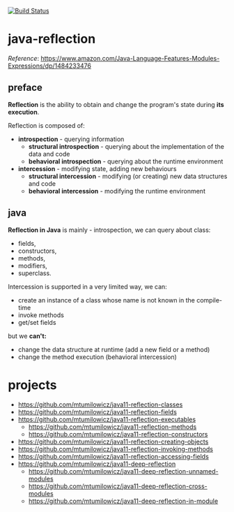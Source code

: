 [![Build Status](https://travis-ci.com/mtumilowicz/java-reflection.svg?branch=master)](https://travis-ci.com/mtumilowicz/java-reflection)

# java-reflection
_Reference_: https://www.amazon.com/Java-Language-Features-Modules-Expressions/dp/1484233476

## preface
**Reflection** is the ability to obtain and change the program's 
state during **its execution**.

Reflection is composed of:
* **introspection** - querying information
    * **structural introspection** - querying about the 
    implementation of the data and code
    * **behavioral introspection** - querying about the
    runtime environment
* **intercession** - modifying state, adding new behaviours
    * **structural intercession** - modifying (or creating) new 
    data structures and code
    * **behavioral intercession** - modifying the runtime 
    environment
 
## java   
**Reflection in Java** is mainly - introspection, we can query
about class:
* fields,
* constructors,
* methods, 
* modifiers, 
* superclass. 

Intercession is supported in a very limited way, we can:
* create an instance of a class whose name is not known
  in the compile-time
* invoke methods
* get/set fields

but we **can't:**
* change the data structure at runtime (add a new field or a method)
* change the method execution (behavioral intercession)

# projects
* https://github.com/mtumilowicz/java11-reflection-classes
* https://github.com/mtumilowicz/java11-reflection-fields
* https://github.com/mtumilowicz/java11-reflection-executables
    * https://github.com/mtumilowicz/java11-reflection-methods
    * https://github.com/mtumilowicz/java11-reflection-constructors
* https://github.com/mtumilowicz/java11-reflection-creating-objects
* https://github.com/mtumilowicz/java11-reflection-invoking-methods
* https://github.com/mtumilowicz/java11-reflection-accessing-fields
* https://github.com/mtumilowicz/java11-deep-reflection
   * https://github.com/mtumilowicz/java11-deep-reflection-unnamed-modules
   * https://github.com/mtumilowicz/java11-deep-reflection-cross-modules
   * https://github.com/mtumilowicz/java11-deep-reflection-in-module
